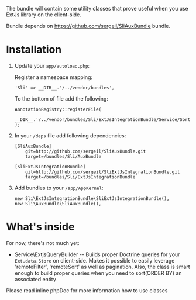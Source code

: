 The bundle will contain some utility classes that prove useful when you use ExtJs library on the client-side.

Bundle depends on https://github.com/sergeil/SliAuxBundle bundle.

Installation
============

1. Update your ``app/autoload.php``:

    Register a namespace mapping:

    ```
    'Sli' => __DIR__.'/../vendor/bundles',
    ```

    To the bottom of file add the following:

    ```
    AnnotationRegistry::registerFile(
        __DIR__.'/../vendor/bundles/Sli/ExtJsIntegrationBundle/Service/SortingFieldAnnotations.php'
    );
    ```

2. In your ``/deps`` file add following dependencies:

    ```
    [SliAuxBundle]
        git=http://github.com/sergeil/SliAuxBundle.git
        target=/bundles/Sli/AuxBundle

    [SliExtJsIntegrationBundle]
        git=http://github.com/sergeil/SliExtJsIntegrationBundle.git
        target=/bundles/Sli/ExtJsIntegrationBundle
    ```

3. Add bundles to your ``/app/AppKernel``:
    ```
    new Sli\ExtJsIntegrationBundle\SliExtJsIntegrationBundle(),
    new Sli\AuxBundle\SliAuxBundle(),
    ```

What's inside
=============
For now, there's not much yet:

 * Service\ExtjsQueryBuilder -- Builds proper Doctrine queries for your ``Ext.data.Store`` on client-side. Makes it possible
                                to easily leverage 'remoteFilter', 'remoteSort' as well as pagination. Also, the class is smart
                                enough to build proper queries when you need to sort(ORDER BY) an associated entity

Please read inline phpDoc for more information how to use classes